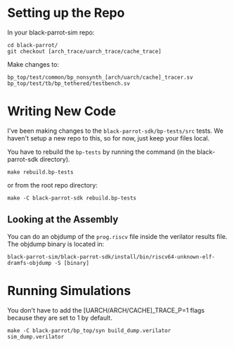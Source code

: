 # Setting up the Repo

In your black-parrot-sim repo:

```
cd black-parrot/
git checkout [arch_trace/uarch_trace/cache_trace]
```

Make changes to:

`bp_top/test/common/bp_nonsynth_[arch/uarch/cache]_tracer.sv`
`bp_top/test/tb/bp_tethered/testbench.sv`

# Writing New Code

I've been making changes to the `black-parrot-sdk/bp-tests/src` tests. We haven't setup a new repo to this, so for now, just keep your files local.

You have to rebuild the `bp-tests` by running the command (in the black-parrot-sdk directory).

`make rebuild.bp-tests`

or from the root repo directory:

`make -C black-parrot-sdk rebuild.bp-tests`

## Looking at the Assembly

You can do an objdump of the `prog.riscv` file inside the verilator results file. The objdump binary is located in:

`black-parrot-sim/black-parrot-sdk/install/bin/riscv64-unknown-elf-dramfs-objdump -S [binary]`

# Running Simulations

You don't have to add the [UARCH/ARCH/CACHE]_TRACE_P=1 flags because they are set to 1 by default.

`make -C black-parrot/bp_top/syn build_dump.verilator sim_dump.verilator`

